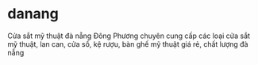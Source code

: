 # danang
Cửa sắt mỹ thuật đà nẵng Đông Phương chuyên cung cấp các loại cửa sắt mỹ thuật, lan can, cửa sổ, kệ rượu, bàn ghế mỹ thuật giá rẻ, chất lượng đà nẵng
